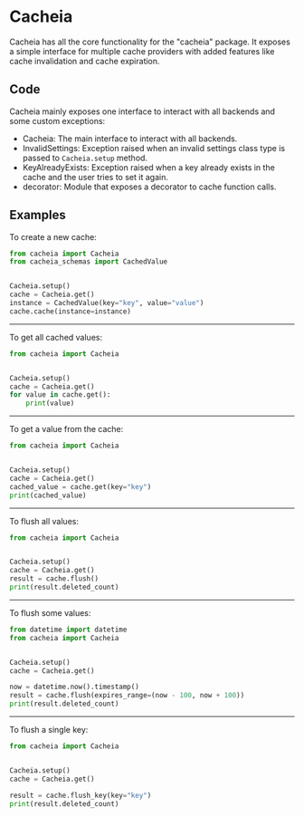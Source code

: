 # Cacheia

Cacheia has all the core functionality for the "cacheia" package. It exposes a simple interface for multiple cache providers with added features like cache invalidation and cache expiration.

## Code

Cacheia mainly exposes one interface to interact with all backends and some custom exceptions:

-   Cacheia: The main interface to interact with all backends.
-   InvalidSettings: Exception raised when an invalid settings class type is passed to `Cacheia.setup` method.
-   KeyAlreadyExists: Exception raised when a key already exists in the cache and the user tries to set it again.
-   decorator: Module that exposes a decorator to cache function calls.

## Examples

To create a new cache:

```python
from cacheia import Cacheia
from cacheia_schemas import CachedValue


Cacheia.setup()
cache = Cacheia.get()
instance = CachedValue(key="key", value="value")
cache.cache(instance=instance)
```

---

To get all cached values:

```python
from cacheia import Cacheia


Cacheia.setup()
cache = Cacheia.get()
for value in cache.get():
    print(value)
```

---

To get a value from the cache:

```python
from cacheia import Cacheia


Cacheia.setup()
cache = Cacheia.get()
cached_value = cache.get(key="key")
print(cached_value)
```

---

To flush all values:

```python
from cacheia import Cacheia


Cacheia.setup()
cache = Cacheia.get()
result = cache.flush()
print(result.deleted_count)
```

---

To flush some values:

```python
from datetime import datetime
from cacheia import Cacheia


Cacheia.setup()
cache = Cacheia.get()

now = datetime.now().timestamp()
result = cache.flush(expires_range=(now - 100, now + 100))
print(result.deleted_count)
```

---

To flush a single key:

```python
from cacheia import Cacheia


Cacheia.setup()
cache = Cacheia.get()

result = cache.flush_key(key="key")
print(result.deleted_count)
```
